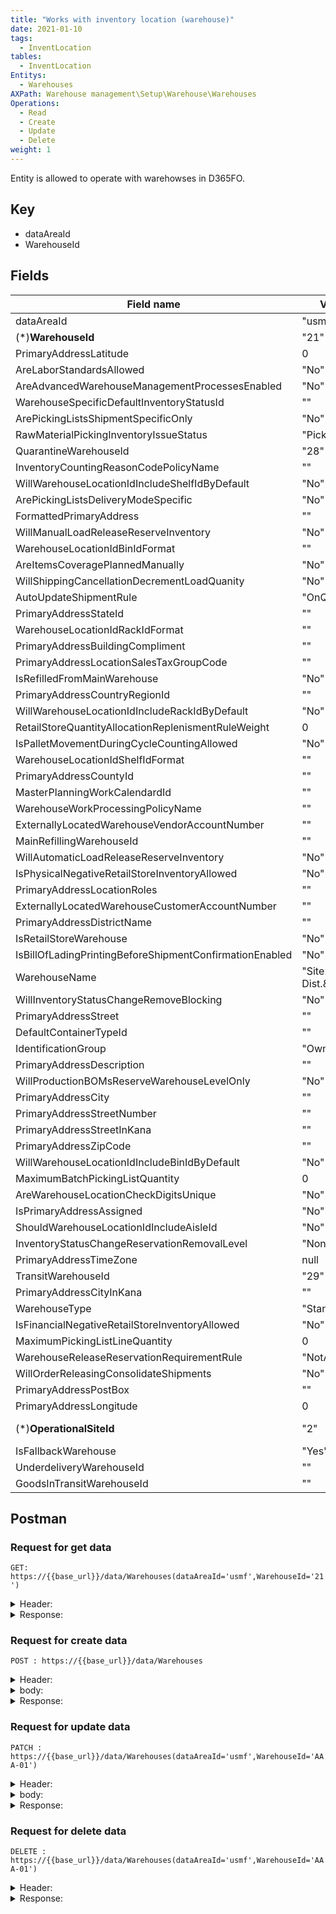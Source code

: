 ```yaml
---
title: "Works with inventory location (warehouse)"
date: 2021-01-10
tags:
  - InventLocation
tables:
  - InventLocation
Entitys: 
  - Warehouses
AXPath: Warehouse management\Setup\Warehouse\Warehouses
Operations:
  - Read
  - Create
  - Update
  - Delete
weight: 1
---
```


Entity is allowed to operate with warehowses in D365FO.

## Key

- dataAreaId
- WarehouseId

## Fields

| Field name                                              | Value example          | Description    |
| ------------------------------------------------------- | ---------------------- | -------------- |
| dataAreaId                                              | "usmf"                 | Company        |
| (*)__WarehouseId__                                      | "21"                   | WarehouseId    |
| PrimaryAddressLatitude                                  | 0                      |                |
| AreLaborStandardsAllowed                                | "No"                   |                |
| AreAdvancedWarehouseManagementProcessesEnabled          | "No"                   |                |
| WarehouseSpecificDefaultInventoryStatusId               | ""                     |                |
| ArePickingListsShipmentSpecificOnly                     | "No"                   |                |
| RawMaterialPickingInventoryIssueStatus                  | "Pick"                 |                |
| QuarantineWarehouseId                                   | "28"                   |                |
| InventoryCountingReasonCodePolicyName                   | ""                     |                |
| WillWarehouseLocationIdIncludeShelfIdByDefault          | "No"                   |                |
| ArePickingListsDeliveryModeSpecific                     | "No"                   |                |
| FormattedPrimaryAddress                                 | ""                     |                |
| WillManualLoadReleaseReserveInventory                   | "No"                   |                |
| WarehouseLocationIdBinIdFormat                          | ""                     |                |
| AreItemsCoveragePlannedManually                         | "No"                   |                |
| WillShippingCancellationDecrementLoadQuanity            | "No"                   |                |
| AutoUpdateShipmentRule                                  | "OnQuantityDecrease"   |                |
| PrimaryAddressStateId                                   | ""                     |                |
| WarehouseLocationIdRackIdFormat                         | ""                     |                |
| PrimaryAddressBuildingCompliment                        | ""                     |                |
| PrimaryAddressLocationSalesTaxGroupCode                 | ""                     |                |
| IsRefilledFromMainWarehouse                             | "No"                   |                |
| PrimaryAddressCountryRegionId                           | ""                     |                |
| WillWarehouseLocationIdIncludeRackIdByDefault           | "No"                   |                |
| RetailStoreQuantityAllocationReplenismentRuleWeight     | 0                      |                |
| IsPalletMovementDuringCycleCountingAllowed              | "No"                   |                |
| WarehouseLocationIdShelfIdFormat                        | ""                     |                |
| PrimaryAddressCountyId                                  | ""                     |                |
| MasterPlanningWorkCalendardId                           | ""                     |                |
| WarehouseWorkProcessingPolicyName                       | ""                     |                |
| ExternallyLocatedWarehouseVendorAccountNumber           | ""                     |                |
| MainRefillingWarehouseId                                | ""                     |                |
| WillAutomaticLoadReleaseReserveInventory                | "No"                   |                |
| IsPhysicalNegativeRetailStoreInventoryAllowed           | "No"                   |                |
| PrimaryAddressLocationRoles                             | ""                     |                |
| ExternallyLocatedWarehouseCustomerAccountNumber         | ""                     |                |
| PrimaryAddressDistrictName                              | ""                     |                |
| IsRetailStoreWarehouse                                  | "No"                   |                |
| IsBillOfLadingPrintingBeforeShipmentConfirmationEnabled | "No"                   |                |
| WarehouseName                                           | "Site2-Dist.&Shipping" | Warehouse name |
| WillInventoryStatusChangeRemoveBlocking                 | "No"                   |                |
| PrimaryAddressStreet                                    | ""                     |                |
| DefaultContainerTypeId                                  | ""                     |                |
| IdentificationGroup                                     | "OwnStock"             |                |
| PrimaryAddressDescription                               | ""                     |                |
| WillProductionBOMsReserveWarehouseLevelOnly             | "No"                   |                |
| PrimaryAddressCity                                      | ""                     |                |
| PrimaryAddressStreetNumber                              | ""                     |                |
| PrimaryAddressStreetInKana                              | ""                     |                |
| PrimaryAddressZipCode                                   | ""                     |                |
| WillWarehouseLocationIdIncludeBinIdByDefault            | "No"                   |                |
| MaximumBatchPickingListQuantity                         | 0                      |                |
| AreWarehouseLocationCheckDigitsUnique                   | "No"                   |                |
| IsPrimaryAddressAssigned                                | "No"                   |                |
| ShouldWarehouseLocationIdIncludeAisleId                 | "No"                   |                |
| InventoryStatusChangeReservationRemovalLevel            | "None"                 |                |
| PrimaryAddressTimeZone                                  | null                   |                |
| TransitWarehouseId                                      | "29"                   |                |
| PrimaryAddressCityInKana                                | ""                     |                |
| WarehouseType                                           | "Standard"             |                |
| IsFinancialNegativeRetailStoreInventoryAllowed          | "No"                   |                |
| MaximumPickingListLineQuantity                          | 0                      |                |
| WarehouseReleaseReservationRequirementRule              | "NotApplicable"        |                |
| WillOrderReleasingConsolidateShipments                  | "No"                   |                |
| PrimaryAddressPostBox                                   | ""                     |                |
| PrimaryAddressLongitude                                 | 0                      |                |
| (*)__OperationalSiteId__                                | "2"                    | Warehouse site |
| IsFallbackWarehouse                                     | "Yes"                  |                |
| UnderdeliveryWarehouseId                                | ""                     |                |
| GoodsInTransitWarehouseId                               | ""                     |                |

## Postman

### Request for get data

`GET: https://{{base_url}}/data/Warehouses(dataAreaId='usmf',WarehouseId='21')`

<details>
    <summary>
    Header:
    </summary>

```json
OData-Version:4.0
OData-MaxVersion:4.0
Content-Type:application/json;odata.metadata=minimal
Accept:application/json;odata.metadata=minimal
Accept-Charset:UTF-8
Authorization:Bearer *
Host:{{base_url}}
```

</details>

<details>
<summary>
Response:
</summary>

```json
{
    "@odata.context": "{{base_url}}/data\$metadata#Warehouses/$entity",
    "@odata.etag": "W/\"JzAsMjI1NjU0MjE0MzA7MCwwOzAsNTYzNzE0NDgyOTswLDA7MCwwJw==\"",
    "dataAreaId": "usmf",
    "WarehouseId": "21",
    "PrimaryAddressLatitude": 0,
    "AreLaborStandardsAllowed": "No",
    "AreAdvancedWarehouseManagementProcessesEnabled": "No",
    "WarehouseSpecificDefaultInventoryStatusId": "",
    "ArePickingListsShipmentSpecificOnly": "No",
    "RawMaterialPickingInventoryIssueStatus": "Pick",
    "QuarantineWarehouseId": "28",
    "InventoryCountingReasonCodePolicyName": "",
    "WillWarehouseLocationIdIncludeShelfIdByDefault": "No",
    "ArePickingListsDeliveryModeSpecific": "No",
    "FormattedPrimaryAddress": "",
    "WillManualLoadReleaseReserveInventory": "No",
    "WarehouseLocationIdBinIdFormat": "",
    "AreItemsCoveragePlannedManually": "No",
    "WillShippingCancellationDecrementLoadQuanity": "No",
    "AutoUpdateShipmentRule": "OnQuantityDecrease",
    "PrimaryAddressStateId": "",
    "WarehouseLocationIdRackIdFormat": "",
    "PrimaryAddressBuildingCompliment": "",
    "PrimaryAddressLocationSalesTaxGroupCode": "",
    "IsRefilledFromMainWarehouse": "No",
    "PrimaryAddressCountryRegionId": "",
    "WillWarehouseLocationIdIncludeRackIdByDefault": "No",
    "RetailStoreQuantityAllocationReplenismentRuleWeight": 0,
    "IsPalletMovementDuringCycleCountingAllowed": "No",
    "WarehouseLocationIdShelfIdFormat": "",
    "PrimaryAddressCountyId": "",
    "MasterPlanningWorkCalendardId": "",
    "WarehouseWorkProcessingPolicyName": "",
    "ExternallyLocatedWarehouseVendorAccountNumber": "",
    "MainRefillingWarehouseId": "",
    "WillAutomaticLoadReleaseReserveInventory": "No",
    "IsPhysicalNegativeRetailStoreInventoryAllowed": "No",
    "PrimaryAddressLocationRoles": "",
    "ExternallyLocatedWarehouseCustomerAccountNumber": "",
    "PrimaryAddressDistrictName": "",
    "IsRetailStoreWarehouse": "No",
    "IsBillOfLadingPrintingBeforeShipmentConfirmationEnabled": "No",
    "WarehouseName": "Site 2 - Dist. & Shipping",
    "WillInventoryStatusChangeRemoveBlocking": "No",
    "PrimaryAddressStreet": "",
    "DefaultContainerTypeId": "",
    "IdentificationGroup": "OwnStock",
    "PrimaryAddressDescription": "",
    "WillProductionBOMsReserveWarehouseLevelOnly": "No",
    "PrimaryAddressCity": "",
    "PrimaryAddressStreetNumber": "",
    "PrimaryAddressStreetInKana": "",
    "PrimaryAddressZipCode": "",
    "WillWarehouseLocationIdIncludeBinIdByDefault": "No",
    "MaximumBatchPickingListQuantity": 0,
    "AreWarehouseLocationCheckDigitsUnique": "No",
    "IsPrimaryAddressAssigned": "No",
    "ShouldWarehouseLocationIdIncludeAisleId": "No",
    "InventoryStatusChangeReservationRemovalLevel": "None",
    "PrimaryAddressTimeZone": null,
    "TransitWarehouseId": "29",
    "PrimaryAddressCityInKana": "",
    "WarehouseType": "Standard",
    "IsFinancialNegativeRetailStoreInventoryAllowed": "No",
    "MaximumPickingListLineQuantity": 0,
    "WarehouseReleaseReservationRequirementRule": "NotApplicable",
    "WillOrderReleasingConsolidateShipments": "No",
    "PrimaryAddressPostBox": "",
    "PrimaryAddressLongitude": 0,
    "OperationalSiteId": "2",
    "IsFallbackWarehouse": "Yes",
    "UnderdeliveryWarehouseId": "",
    "GoodsInTransitWarehouseId": ""
}
```

</details>

### Request for create data

`POST : https://{{base_url}}/data/Warehouses`

<details>
    <summary>
    Header:
    </summary>

```json
OData-Version:4.0
OData-MaxVersion:4.0
Content-Type:application/json;odata.metadata=minimal
Accept:application/json;odata.metadata=minimal
Accept-Charset:UTF-8
Authorization:Bearer *
Host:{{base_url}}
```

</details>

<details>
    <summary>
    body:
    </summary>

```json
{
    "@odata.type":"#Microsoft.Dynamics.DataEntities.Warehouse",
    "WarehouseId": "AAA-01",
    "OperationalSiteId": "2"
}
```

</details>

<details>
<summary>
Response:

</summary>

```json
{
    "@odata.context": "https://{{base_url}}/data/$metadata#Warehouses/$entity",
    "@odata.etag": "W/\"JzEsNjg3MTk0ODI4NzE7MSw2ODcxOTQ4Mjc5NDswLDA7MCwwOzAsMCc=\"",
    "dataAreaId": "usmf",
    "WarehouseId": "AAA-01",
    "PrimaryAddressLatitude": 0,
    "AreLaborStandardsAllowed": "No",
    "AreAdvancedWarehouseManagementProcessesEnabled": "No",
    "WarehouseSpecificDefaultInventoryStatusId": "",
    "ArePickingListsShipmentSpecificOnly": "No",
    "RawMaterialPickingInventoryIssueStatus": "Pick",
    "QuarantineWarehouseId": "",
    "InventoryCountingReasonCodePolicyName": "",
    "WillWarehouseLocationIdIncludeShelfIdByDefault": "No",
    "ArePickingListsDeliveryModeSpecific": "No",
    "FormattedPrimaryAddress": "",
    "WillManualLoadReleaseReserveInventory": "No",
    "WarehouseLocationIdBinIdFormat": "",
    "AreItemsCoveragePlannedManually": "No",
    "WillShippingCancellationDecrementLoadQuanity": "No",
    "AutoUpdateShipmentRule": "OnQuantityDecrease",
    "PrimaryAddressStateId": "",
    "WarehouseLocationIdRackIdFormat": "",
    "PrimaryAddressBuildingCompliment": "",
    "PrimaryAddressLocationSalesTaxGroupCode": "",
    "IsRefilledFromMainWarehouse": "No",
    "PrimaryAddressCountryRegionId": "",
    "WillWarehouseLocationIdIncludeRackIdByDefault": "No",
    "RetailStoreQuantityAllocationReplenismentRuleWeight": 0,
    "IsPalletMovementDuringCycleCountingAllowed": "No",
    "WarehouseLocationIdShelfIdFormat": "",
    "PrimaryAddressCountyId": "",
    "MasterPlanningWorkCalendardId": "",
    "WarehouseWorkProcessingPolicyName": "",
    "ExternallyLocatedWarehouseVendorAccountNumber": "",
    "MainRefillingWarehouseId": "",
    "WillAutomaticLoadReleaseReserveInventory": "No",
    "IsPhysicalNegativeRetailStoreInventoryAllowed": "No",
    "PrimaryAddressLocationRoles": "",
    "ExternallyLocatedWarehouseCustomerAccountNumber": "",
    "PrimaryAddressDistrictName": "",
    "IsRetailStoreWarehouse": "No",
    "IsBillOfLadingPrintingBeforeShipmentConfirmationEnabled": "No",
    "WarehouseName": "",
    "WillInventoryStatusChangeRemoveBlocking": "No",
    "PrimaryAddressStreet": "",
    "DefaultContainerTypeId": "",
    "IdentificationGroup": null,
    "PrimaryAddressDescription": "",
    "WillProductionBOMsReserveWarehouseLevelOnly": "No",
    "PrimaryAddressCity": "",
    "PrimaryAddressStreetNumber": "",
    "PrimaryAddressStreetInKana": "",
    "PrimaryAddressZipCode": "",
    "WillWarehouseLocationIdIncludeBinIdByDefault": "No",
    "MaximumBatchPickingListQuantity": 0,
    "AreWarehouseLocationCheckDigitsUnique": "No",
    "IsPrimaryAddressAssigned": "No",
    "ShouldWarehouseLocationIdIncludeAisleId": "No",
    "InventoryStatusChangeReservationRemovalLevel": "None",
    "PrimaryAddressTimeZone": null,
    "TransitWarehouseId": "",
    "PrimaryAddressCityInKana": "",
    "WarehouseType": "Standard",
    "IsFinancialNegativeRetailStoreInventoryAllowed": "No",
    "MaximumPickingListLineQuantity": 0,
    "WarehouseReleaseReservationRequirementRule": "NotApplicable",
    "WillOrderReleasingConsolidateShipments": "No",
    "PrimaryAddressPostBox": "",
    "PrimaryAddressLongitude": 0,
    "OperationalSiteId": "2",
    "IsFallbackWarehouse": "No",
    "UnderdeliveryWarehouseId": "",
    "GoodsInTransitWarehouseId": ""
}
```

</details>

### Request for update data

`PATCH : https://{{base_url}}/data/Warehouses(dataAreaId='usmf',WarehouseId='AAA-01')`

<details>
    <summary>
    Header:
    </summary>

```json
    OData-Version:4.0
    OData-MaxVersion:4.0
    Content-Type:application/json;odata.metadata=minimal
    Accept:application/json;odata.metadata=minimal
    Accept-Charset:UTF-8
    Authorization:Bearer *
    Host:{{base_url}}
```

</details>

<details>
    <summary>
    body:
    </summary>

```json
{
    "@odata.type": "#Microsoft.Dynamics.DataEntities.Warehouse",
    "TransitWarehouseId": "29"
}
```

</details>

<details>
    <summary>
    Response:
    </summary>
    Status: 204
</details>

### Request for delete data

`DELETE : https://{{base_url}}/data/Warehouses(dataAreaId='usmf',WarehouseId='AAA-01')`

<details>
    <summary>
    Header:
    </summary>

```json
OData-Version:4.0
OData-MaxVersion:4.0
Content-Type:application/json;odata.metadata=minimal
Accept:application/json;odata.metadata=minimal
Accept-Charset:UTF-8
Authorization:Bearer *
Host:{{base_url}}
```

</details>

<details>
<summary>
Response:
</summary>
Status: 204
</details>